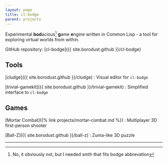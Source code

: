 ```yaml
---
layout: page
title: cl-bodge
parent: projects
---
```


Experimental **bod**acious[^1] **g**ame **e**ngine written in Common Lisp - a tool for exploring
virtual worlds from within.

GitHub repository: [cl-bodge]({{ site.borodust.github }}/cl-bodge)


## Tools
[cludge]({{ site.borodust.github }}/cludge)
: Visual editor for `cl-bodge`

[trivial-gamekit]({{ site.borodust.github }}/trivial-gamekit)
: Simplified interface to `cl-bodge`

## Games
[Mortar Combat]({% link projects/mortar-combat.md %})
: Multiplayer 3D first-person shooter

[Ball-Z]({{ site.borodust.github }}/ball-z)
: Zuma-like 3D puzzle


----------
[^1]: No, it obviously not, but I needed smth that fits bodge abbrevation
